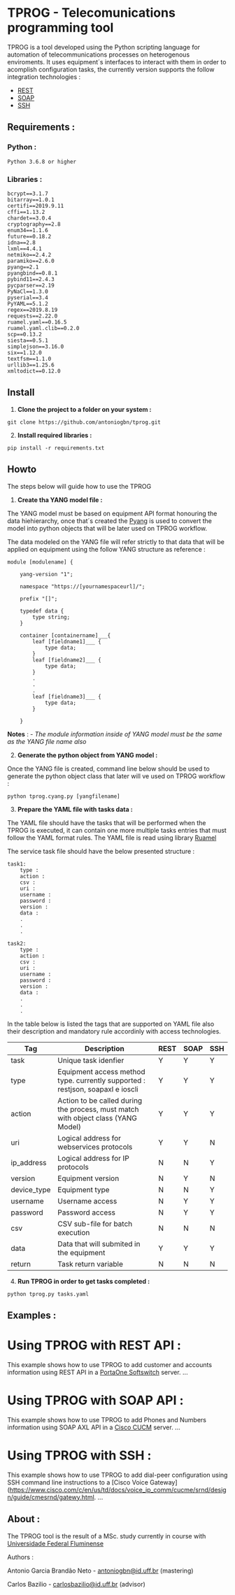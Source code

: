 # TPROG - Telecomunications programming tool

TPROG is a tool developed using the Python scripting language for automation of telecommunications processes on heterogenous enviroments. 
It uses equipment´s interfaces to interact with them in order to acomplish configuration tasks, the currently version supports the follow integration technologies :

* [REST](https://www.ics.uci.edu/~fielding/pubs/dissertation/rest_arch_style.htm)
* [SOAP](https://www.w3.org/TR/soap/) 
* [SSH](https://tools.ietf.org/html/rfc4253)


## Requirements :

### Python :
```
Python 3.6.8 or higher
```

### Libraries :
```
bcrypt==3.1.7
bitarray==1.0.1
certifi==2019.9.11
cffi==1.13.2
chardet==3.0.4
cryptography==2.8
enum34==1.1.6
future==0.18.2
idna==2.8
lxml==4.4.1
netmiko==2.4.2
paramiko==2.6.0
pyang==2.1
pyangbind==0.8.1
pybind11==2.4.3
pycparser==2.19
PyNaCl==1.3.0
pyserial==3.4
PyYAML==5.1.2
regex==2019.8.19
requests==2.22.0
ruamel.yaml==0.16.5
ruamel.yaml.clib==0.2.0
scp==0.13.2
siesta==0.5.1
simplejson==3.16.0
six==1.12.0
textfsm==1.1.0
urllib3==1.25.6
xmltodict==0.12.0
```

## Install

1. **Clone the project to a folder on your system :**
```
git clone https://github.com/antoniogbn/tprog.git
```

2. **Install required libraries :**
```
pip install -r requirements.txt
```

## Howto

The steps below will guide how to use the TPROG 

1. **Create tha YANG model file :**

The YANG model must be based on equipment API format honouring the data hiehierarchy, once that´s created the [Pyang](https://github.com/mbj4668/pyang) is used to convert the model into python objects that will be later used on TPROG workflow.
 
The data modeled on the YANG file will refer strictly to that  data that will be applied on equipment using the follow YANG structure as reference :

```
module [modulename] {

    yang-version "1";

    namespace "https://[yournamespaceurl]/";

    prefix "[]";

    typedef data {
        type string;
    }
    
    container [containername]___{
        leaf [fieldname1]___ {
            type data;
        }
        leaf [fieldname2]___ {
            type data;
        }
        .
        .
        .
        leaf [fieldname3]___ {
            type data;
        }

    }
```

**Notes** : *- The module information inside of YANG model must be the same as the YANG file name also* 
           

2. **Generate the python object from YANG model :**

Once the YANG file is created,  command line below should be used to generate the python object class that later will ve used on TPROG workflow :

```
python tprog.cyang.py [yangfilename]
```



3. **Prepare the YAML file with tasks data :**

The YAML file should have the tasks that will be performed when the TPROG is executed, it can contain one more multiple tasks entries that must follow the YAML format rules. The YAML file is read using library [Ruamel](https://pypi.org/project/ruamel.yaml/)

The service task file should have the below presented structure :

```
task1:
    type : 
    action : 
    csv : 
    uri : 
    username : 
    password : 
    version : 
    data :
    .
    .
    .

task2:
    type : 
    action : 
    csv : 
    uri : 
    username : 
    password : 
    version : 
    data :
    .
    .
    .
```

In the table below is listed the tags that are supported on YAML file also their description and mandatory rule accordinly with access technologies. 


| Tag        | Description                                                                       | REST | SOAP | SSH |
|------------| ----------------------------------------------------------------------------------|------|------|-----|
|task        | Unique task idenfier                                                              |  Y   |  Y   |  Y  | 
|type        | Equipment access method type. currently supported  : restjson, soapaxl e ioscli   |  Y   |  Y   |  Y  | 
|action      | Action to be called during the process, must match with object class (YANG Model) |  Y   |  Y   |  Y  | 
|uri         | Logical address for webservices protocols                                         |  Y   |  Y   |  N  |   
|ip_address  | Logical address for IP protocols                                                  |  N   |  N   |  Y  | 
|version     | Equipment version                                                                 |  N   |  Y   |  N  |                                     
|device_type | Equipment type                                                                    |  N   |  N   |  Y  |                                        
|username    | Username access                                                                   |  N   |  Y   |  Y  |                                            
|password    | Password access                                                                   |  N   |  Y   |  Y  |                                               
|csv         | CSV sub-file for batch execution                                                  |  N   |  N   |  N  |          
|data        | Data that will submited in the equipment                                          |  Y   |  Y   |  Y  |                            
|return      | Task return variable                                                              |  N   |  N   |  N  | 


4. **Run TPROG in order to get tasks completed :**


```
python tprog.py tasks.yaml
```

## Examples :

# Using TPROG with REST API :
This example shows how to use TPROG to add customer and accounts information using REST API in a [PortaOne Softswitch](https://www.portaone.com/products/portaswitch) server.
...


# Using TPROG with SOAP API :
This example shows how to use TPROG to add Phones and Numbers  information using SOAP AXL API in a [Cisco CUCM](https://www.cisco.com/c/en/us/products/unified-communications/unified-communications-manager-callmanager/index.html) server.
...


# Using TPROG with SSH :
This example shows how to use TPROG to add dial-peer configuration using SSH command line instructions to a [Cisco Voice Gateway] (https://www.cisco.com/c/en/us/td/docs/voice_ip_comm/cucme/srnd/design/guide/cmesrnd/gatewy.html.
...

## About :

The TPROG tool is the result of a MSc. study currently in course with [Universidade Federal Fluminense](http://mesc.sites.uff.br/)

Authors :

Antonio Garcia Brandão Neto - antoniogbn@id.uff.br (mastering)

Carlos Bazilio - carlosbazilio@id.uff.br (advisor)
